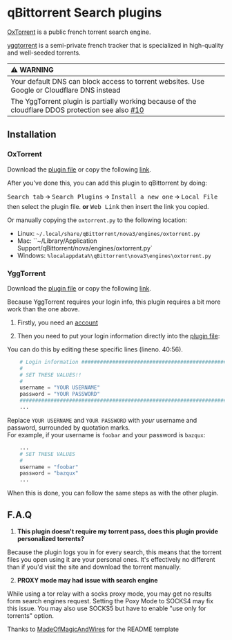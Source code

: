 qBittorrent Search plugins
==========================

[OxTorrent](https://www.torrent911.vc) is a public french torrent search engine.

[yggtorrent](https://www3.yggtorrent.qa) is a semi-private french tracker that is specialized in high-quality and well-seeded torrents.

| :warning: WARNING          |
|:---------------------------|
| Your default DNS can block access to torrent websites. Use Google or Cloudflare DNS instead |
| The YggTorrent plugin is partially working because of the cloudflare DDOS protection see also [#10](/../../issues/10) |



Installation
------------
### OxTorrent

Download the [plugin file](oxtorrent.py) or copy the following [link](https://raw.githubusercontent.com/CravateRouge/qBittorrentSearchPlugins/master/oxtorrent.py).

After you've done this, you can add this plugin to qBittorrent by doing:

<kbd>Search tab</kbd> 🡪 <kbd>Search Plugins</kbd> 🡪 <kbd>Install a new one</kbd> 🡪 <kbd>Local File</kbd> then select the plugin file.
 **or**
<kbd>Web Link</kbd> then insert the link you copied.

Or manually copying the `oxtorrent.py` to the following location:
  * Linux: `~/.local/share/qBittorrent/nova3/engines/oxtorrent.py`
  * Mac: ``~/Library/Application Support/qBittorrent/nova/engines/oxtorrent.py`
  * Windows: `%localappdata%\qBittorrent\nova3\engines\oxtorrent.py`
  
### YggTorrent

Download the [plugin file](yggtorrent.py) or copy the following [link](https://raw.githubusercontent.com/CravateRouge/qBittorrentSearchPlugins/master/yggtorrent.py).

Because YggTorrent requires your login info, this plugin requires a bit more work than the one above.

1. Firstly, you need an [account](https://www3.yggtorrent.do/user/register)

2. Then you need to put your login information directly into the [plugin file](yggtorrent.py):

You can do this by editing these specific lines (lineno. 40:56).
```python
    # Login information ######################################################
    #
    # SET THESE VALUES!!
    #
    username = "YOUR USERNAME"
    password = "YOUR PASSWORD"
    ##########################################################################
    ...
```
Replace `YOUR USERNAME` and `YOUR PASSWORD` with *your* username and password, surrounded by quotation marks.  
For example, if your username is `foobar` and your password is `bazqux`:
```python
    ...
    # SET THESE VALUES
    #
    username = "foobar"
    password = "bazqux"
    ...
```
When this is done, you can follow the same steps as with the other plugin.

F.A.Q
-----

1. **This plugin doesn't require my torrent pass, does this plugin provide personalized torrents?**

  Because the plugin logs you in for every search, this means that the torrent files you open using it are your
  personal ones. It's effectively no different than if you'd visit the site and download the torrent manually.

2. **PROXY mode may had issue with search engine**

  While using a tor relay with a socks proxy mode, you may get no results form search engines request.
  Setting the Poxy Mode to SOCKS4 may fix this issue. You may also use SOCKS5 but have to enable "use only for torrents" option.



Thanks to [MadeOfMagicAndWires](https://github.com/MadeOfMagicAndWires) for the README template
